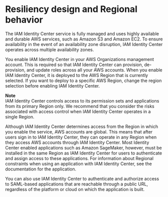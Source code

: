 # Resiliency design and Regional behavior<a name="resiliency-regional-behavior"></a>

The IAM Identity Center service is fully managed and uses highly available and durable AWS services, such as Amazon S3 and Amazon EC2\. To ensure availability in the event of an availability zone disruption, IAM Identity Center operates across multiple availability zones\.

You enable IAM Identity Center in your AWS Organizations management account\. This is required so that IAM Identity Center can provision, de\-provision, and update roles across all your AWS accounts\. When you enable IAM Identity Center, it is deployed to the AWS Region that is currently selected\. If you want to deploy to a specific AWS Region, change the region selection before enabling IAM Identity Center\. 

**Note**  
IAM Identity Center controls access to its permission sets and applications from its primary Region only\. We recommend that you consider the risks associated with access control when IAM Identity Center operates in a single Region\.

Although IAM Identity Center determines access from the Region in which you enable the service, AWS accounts are global\. This means that after users sign in to IAM Identity Center, they can operate in any Region when they access AWS accounts through IAM Identity Center\. Most Identity Center enabled applications such as Amazon SageMaker, however, must be installed in the same Region as IAM Identity Center for users to authenticate and assign access to these applications\. For information about Regional constraints when using an application with IAM Identity Center, see the documentation for the application\.

You can also use IAM Identity Center to authenticate and authorize access to SAML\-based applications that are reachable through a public URL, regardless of the platform or cloud on which the application is built\.